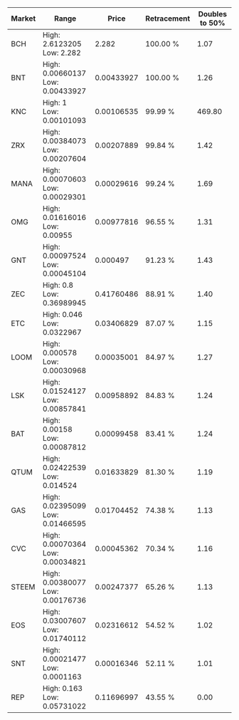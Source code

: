 | Market | Range | Price| Retracement | Doubles to 50% |
| --- | --- | --- | --- | --- |
| BCH | High: 2.6123205<br />Low: 2.282 | 2.282 | 100.00 % | 1.07 |
| BNT | High: 0.00660137<br />Low: 0.00433927 | 0.00433927 | 100.00 % | 1.26 |
| KNC | High: 1<br />Low: 0.00101093 | 0.00106535 | 99.99 % | 469.80 |
| ZRX | High: 0.00384073<br />Low: 0.00207604 | 0.00207889 | 99.84 % | 1.42 |
| MANA | High: 0.00070603<br />Low: 0.00029301 | 0.00029616 | 99.24 % | 1.69 |
| OMG | High: 0.01616016<br />Low: 0.00955 | 0.00977816 | 96.55 % | 1.31 |
| GNT | High: 0.00097524<br />Low: 0.00045104 | 0.000497 | 91.23 % | 1.43 |
| ZEC | High: 0.8<br />Low: 0.36989945 | 0.41760486 | 88.91 % | 1.40 |
| ETC | High: 0.046<br />Low: 0.0322967 | 0.03406829 | 87.07 % | 1.15 |
| LOOM | High: 0.000578<br />Low: 0.00030968 | 0.00035001 | 84.97 % | 1.27 |
| LSK | High: 0.01524127<br />Low: 0.00857841 | 0.00958892 | 84.83 % | 1.24 |
| BAT | High: 0.00158<br />Low: 0.00087812 | 0.00099458 | 83.41 % | 1.24 |
| QTUM | High: 0.02422539<br />Low: 0.014524 | 0.01633829 | 81.30 % | 1.19 |
| GAS | High: 0.02395099<br />Low: 0.01466595 | 0.01704452 | 74.38 % | 1.13 |
| CVC | High: 0.00070364<br />Low: 0.00034821 | 0.00045362 | 70.34 % | 1.16 |
| STEEM | High: 0.00380077<br />Low: 0.00176736 | 0.00247377 | 65.26 % | 1.13 |
| EOS | High: 0.03007607<br />Low: 0.01740112 | 0.02316612 | 54.52 % | 1.02 |
| SNT | High: 0.00021477<br />Low: 0.0001163 | 0.00016346 | 52.11 % | 1.01 |
| REP | High: 0.163<br />Low: 0.05731022 | 0.11696997 | 43.55 % | 0.00 |
